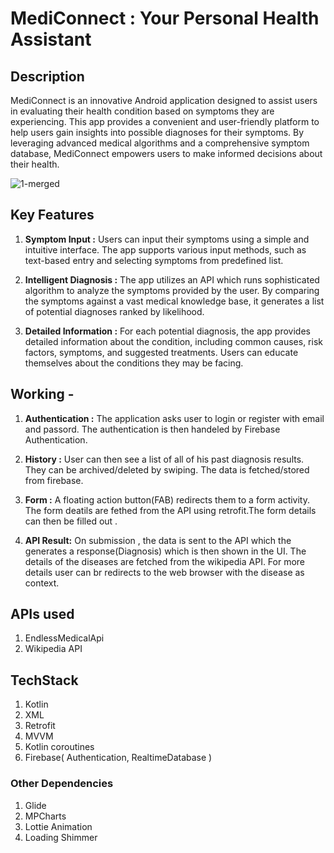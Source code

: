 # MediConnect : Your Personal Health Assistant
## Description
  MediConnect is an innovative Android application designed to assist users in evaluating their health condition based on symptoms they are experiencing. This app         provides a convenient and user-friendly platform to help users gain insights into possible diagnoses for their symptoms. By leveraging advanced medical algorithms and a     comprehensive symptom database, MediConnect empowers users to make informed decisions about their health.

![1-merged](https://github.com/AnuragRanjan2003/MediConnect/assets/100191258/039e62e4-e2ba-4643-8781-b893d93953b8)

## Key Features
   1. **Symptom Input :** Users can input their symptoms using a simple and intuitive interface. The app supports various input methods, such as text-based entry and  selecting symptoms from predefined list.
   
   2. **Intelligent Diagnosis :** The app utilizes an API which runs sophisticated algorithm to analyze the symptoms provided by the user. By comparing the symptoms against a vast medical knowledge base, it generates a list of potential diagnoses ranked by likelihood. 
   
   3. **Detailed Information :** For each potential diagnosis, the app provides detailed information about the condition, including common causes, risk factors, symptoms, and suggested treatments. Users can educate themselves about the conditions they may be facing.
   
   
   
   

 ## Working -
  1. **Authentication :** The application asks user to login or register with email and passord. The authentication is then handeled by Firebase Authentication.
  
  2. **History :** User can then see a list of all of his past diagnosis results. They can be archived/deleted by swiping. The data is fetched/stored from firebase.
  
  3. **Form :** A floating action button(FAB) redirects them to a form activity. The form deatils are fethed from the API using retrofit.The form details can then be filled out .
  
  4. **API Result:** On submission , the data is sent to the API which the generates a response(Diagnosis) which is then shown in the UI. The details of the diseases are fetched from the wikipedia API. For more details user can br redirects to the web browser with the disease as context.
  

## APIs used
 1. EndlessMedicalApi
 2. Wikipedia API

## TechStack
 1. Kotlin
 2. XML
 3. Retrofit
 4. MVVM
 5. Kotlin coroutines
 6. Firebase( Authentication, RealtimeDatabase )

  ###  Other Dependencies
 1. Glide
 2. MPCharts
 3. Lottie Animation
 4. Loading Shimmer
 

